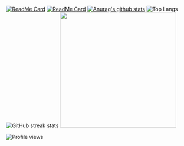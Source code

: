 [![ReadMe Card](https://github-readme-stats.vercel.app/api/pin/?username=arkanttus&repo=DoacoesUfac&theme=radical)](https://github.com/arkanttus/DoacoesUfac)
[![ReadMe Card](https://github-readme-stats.vercel.app/api/pin/?username=arkanttus&repo=EmotiTEA&theme=radical)](https://github.com/arkanttus/EmotiTEA)
[![Anurag's github stats](https://github-readme-stats.vercel.app/api?username=arkanttus&theme=radical&show_icons=true&include_all_commits=true&count_private=true)](https://github.com/anuraghazra/github-readme-stats)
![Top Langs](https://github-readme-stats.vercel.app/api/top-langs/?username=arkanttus&layout=compact&theme=radical&langs_count=8)
![GitHub streak stats](https://github-readme-streak-stats.herokuapp.com/?user=arkanttus&theme=tokyonight_duo)
<img src="https://img.devrant.com/devrant/rant/r_2043395_RNP35.gif" width="315px"/>

![Profile views](https://gpvc.arturio.dev/arkanttus)  
